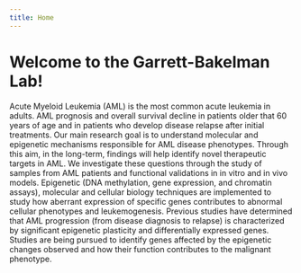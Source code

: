 ```yaml
---
title: Home
---
```


# Welcome to the Garrett-Bakelman Lab!

Acute Myeloid Leukemia (AML) is the most common acute leukemia in adults. AML prognosis and overall survival decline in
patients older that 60 years of age and in patients who develop disease relapse after initial treatments. Our main research
goal is to understand molecular and epigenetic mechanisms responsible for AML disease phenotypes. Through this aim, in the
long-term, findings will help identify novel therapeutic targets in AML. We investigate these questions through the study of
samples from AML patients and functional validations in in vitro and in vivo models. Epigenetic (DNA methylation, gene
expression, and chromatin assays), molecular and cellular biology techniques are implemented to study how aberrant expression
of specific genes contributes to abnormal cellular phenotypes and leukemogenesis. Previous studies have determined that AML
progression (from disease diagnosis to relapse) is characterized by significant epigenetic plasticity and differentially
expressed genes. Studies are being pursued to identify genes affected by the epigenetic changes observed and how their
function contributes to the malignant phenotype.

